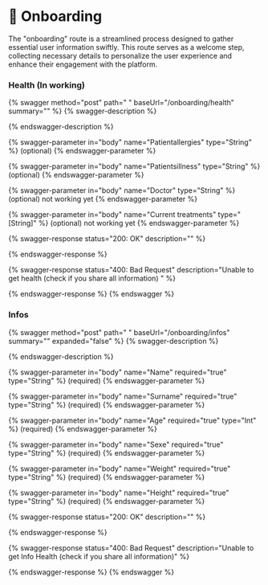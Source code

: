 # 📃 Onboarding

The "onboarding" route is a streamlined process designed to gather essential user information swiftly. This route serves as a welcome step, collecting necessary details to personalize the user experience and enhance their engagement with the platform.





### Health (In working)

{% swagger method="post" path=" " baseUrl="/onboarding/health" summary="" %}
{% swagger-description %}

{% endswagger-description %}

{% swagger-parameter in="body" name="Patientallergies" type="String" %}
(optional)
{% endswagger-parameter %}

{% swagger-parameter in="body" name="Patientsillness" type="String" %}
(optional)
{% endswagger-parameter %}

{% swagger-parameter in="body" name="Doctor" type="String" %}
(optional) not working yet
{% endswagger-parameter %}

{% swagger-parameter in="body" name="Current treatments" type="[String]" %}
(optional) not working yet
{% endswagger-parameter %}

{% swagger-response status="200: OK" description="" %}

{% endswagger-response %}

{% swagger-response status="400: Bad Request" description="Unable to get health (check if you share all information) " %}

{% endswagger-response %}
{% endswagger %}

### Infos

{% swagger method="post" path=" " baseUrl="/onboarding/infos" summary="" expanded="false" %}
{% swagger-description %}

{% endswagger-description %}

{% swagger-parameter in="body" name="Name" required="true" type="String" %}
(required)
{% endswagger-parameter %}

{% swagger-parameter in="body" name="Surname" required="true" type="String" %}
(required)
{% endswagger-parameter %}

{% swagger-parameter in="body" name="Age" required="true" type="Int" %}
(required)
{% endswagger-parameter %}

{% swagger-parameter in="body" name="Sexe" required="true" type="String" %}
(required)
{% endswagger-parameter %}

{% swagger-parameter in="body" name="Weight" required="true" type="String" %}
(required)
{% endswagger-parameter %}

{% swagger-parameter in="body" name="Height" required="true" type="String" %}
(required)
{% endswagger-parameter %}

{% swagger-response status="200: OK" description="" %}

{% endswagger-response %}

{% swagger-response status="400: Bad Request" description="Unable to get Info Health (check if you share all information)" %}

{% endswagger-response %}
{% endswagger %}

